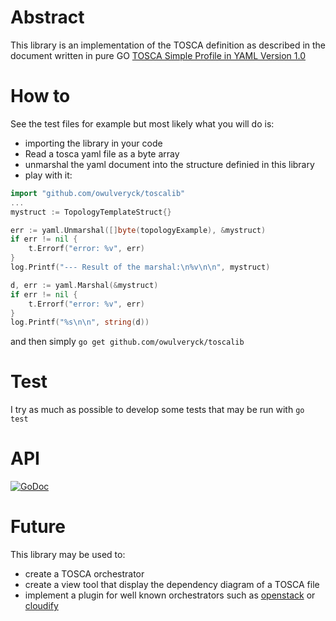 # Abstract

This library is an implementation of the TOSCA definition as described in the document written in pure GO
[TOSCA Simple Profile in YAML Version 1.0](http://docs.oasis-open.org/tosca/TOSCA-Simple-Profile-YAML/v1.0/csd03/TOSCA-Simple-Profile-YAML-v1.0-csd03.html)

# How to
See the test files for example but most likely what you will do is:
- importing the library in your code
- Read a tosca yaml file as a byte array
- unmarshal the yaml document into the structure definied in this library
- play with it:
```go
import "github.com/owulveryck/toscalib"
...
mystruct := TopologyTemplateStruct{}

err := yaml.Unmarshal([]byte(topologyExample), &mystruct)
if err != nil {
    t.Errorf("error: %v", err)
}
log.Printf("--- Result of the marshal:\n%v\n\n", mystruct)

d, err := yaml.Marshal(&mystruct)
if err != nil {
    t.Errorf("error: %v", err)
}
log.Printf("%s\n\n", string(d))

```

and then simply `go get github.com/owulveryck/toscalib`

# Test
I try as much as possible to develop some tests that may be run with `go test`
 
# API
[![GoDoc](https://godoc.org/github.com/owulveryck/toscalib?status.svg)](https://godoc.org/github.com/owulveryck/toscalib)

# Future
This library may be used to:
- create a TOSCA orchestrator
- create a view tool that display the dependency diagram of a TOSCA file
- implement a plugin for well known orchestrators such as [openstack](https://www.openstack.org/) or [cloudify](http://getcloudify.org/)
